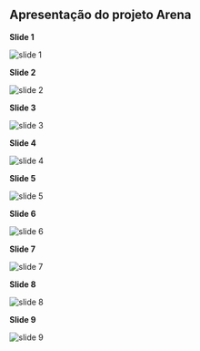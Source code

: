 ## Apresentação do projeto Arena 

**Slide 1**

![slide 1](https://user-images.githubusercontent.com/90854173/155594627-385b033a-35d5-4249-8bfd-225a17956a30.jpg)

**Slide 2**

![slide 2](https://user-images.githubusercontent.com/90854173/155594795-72bda1a1-3fc3-4205-859d-a7fd5f8db510.jpg)

**Slide 3**

![slide 3](https://user-images.githubusercontent.com/90854173/155595077-6d5cbfd8-57d2-4a16-98a8-11094f869bbd.jpg)

**Slide 4**

![slide 4](https://user-images.githubusercontent.com/90854173/155595113-daf199d7-8b26-4c57-8294-532a37b7fd12.jpg)

**Slide 5**

![slide 5](https://user-images.githubusercontent.com/90854173/155595175-8178cd00-ad42-4560-a0d5-a86f5e7c63a0.jpg)

**Slide 6**

![slide 6](https://user-images.githubusercontent.com/90854173/155595212-d0745d3b-7dbd-4c02-a072-64168b0cb29a.jpg)

**Slide 7**

![slide 7](https://user-images.githubusercontent.com/90854173/155595434-1dc975fb-bb99-4039-b4a8-b9605e2f2430.jpg)

**Slide 8**

![slide 8](https://user-images.githubusercontent.com/90854173/155595468-92c9ef60-d294-4c01-9ff9-534fa779e5b5.jpg)

**Slide 9**

![slide 9](https://user-images.githubusercontent.com/90854173/155595515-38de883c-0c3e-40a9-9f34-47868590d865.jpg)


